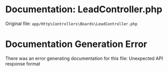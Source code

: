 # Documentation: LeadController.php

Original file: `app/Http\Controllers\Boards\LeadController.php`

# Documentation Generation Error

There was an error generating documentation for this file: Unexpected API response format